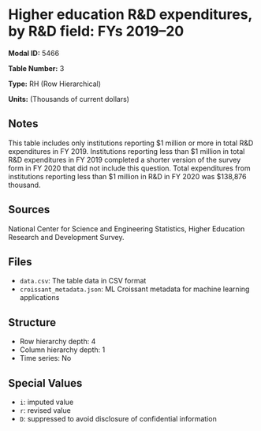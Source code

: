 # Higher education R&D expenditures, by R&D field: FYs 2019&#8211;20

**Modal ID:** 5466

**Table Number:** 3

**Type:** RH (Row Hierarchical)

**Units:** (Thousands of current dollars)

## Notes

This table includes only institutions reporting $1 million or more in total R&D expenditures in FY 2019. Institutions reporting less than $1 million in total R&D expenditures in FY 2019 completed a shorter version of the survey form in FY 2020 that did not include this question. Total expenditures from institutions reporting less than $1 million in R&D in FY 2020 was $138,876 thousand.

## Sources

National Center for Science and Engineering Statistics, Higher Education Research and Development Survey.

## Files

- `data.csv`: The table data in CSV format
- `croissant_metadata.json`: ML Croissant metadata for machine learning applications

## Structure

- Row hierarchy depth: 4
- Column hierarchy depth: 1
- Time series: No

## Special Values

- `i`: imputed value
- `r`: revised value
- `D`: suppressed to avoid disclosure of confidential information
